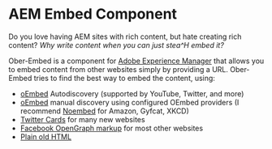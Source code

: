 # AEM Embed Component

Do you love having AEM sites with rich content, but hate creating rich content? *Why write content when you can just stea^H embed it?*

Ober-Embed is a component for [Adobe Experience Manager](http://www.adobe.com/solutions/web-experience-management.html) that allows you to embed content from other websites simply by providing a URL. Ober-Embed tries to find the best way to embed the content, using:

* [oEmbed](http://oembed.com/) Autodiscovery (supported by YouTube, Twitter, and more)
* [oEmbed](http://oembed.com/) manual discovery using configured OEmbed providers (I recommend [Noembed](https://noembed.com) for Amazon, Gyfcat, XKCD)
* [Twitter Cards](https://dev.twitter.com/cards/markup) for many new websites
* [Facebook OpenGraph markup](https://developers.facebook.com/docs/sharing/webmasters) for most other websites
* [Plain old HTML <title> tags](https://developer.mozilla.org/en-US/docs/Web/HTML/Element/title) for literally any other website

The component can embed content, including title, description, images, videos or even interactive content (using OEmbed). Because the OEmbed providers are configurable, you can set your own providers (for instance using [Adobe I/O Runtime](https://www.adobe.io/apis/cloudplatform/runtime.html)) or switch providers if you need more sites supported. The OEmbed providers are configured in the OSGi console, so that authors only have to know the URL of the page they want to embed.
  
## Installation

To install the component:

* Build and install the component into your AEM instance using [Apache Maven](http://maven.apache.org/):
```
mvn -P installPackage install
```
* Enable the component for your page in [design view](http://dev.day.com/docs/en/cq/current/wcm/working_with_cq_wcm/using_edit_designandpreviewmodes.html#Design Mode).

## Todo
[ ] white list of sites in design configuration
[ ] screen shots of embedded sites

## Thanks
* [Paolo](https://github.com/paolomoz/oembed)
* [Ugo](https://github.com/ugocei/oembed)